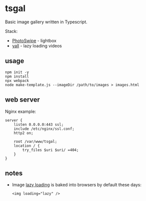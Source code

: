 # tsgal

Basic image gallery written in Typescript.

Stack:

* [PhotoSwipe](https://photoswipe.com/) - lightbox
* [yall](https://github.com/malchata/yall.js) - lazy loading videos

## usage

```shell
npm init -y
npm install
npx webpack
node make-template.js --imageDir /path/to/images > images.html
```

## web server

Nginx example:

```
server {
    listen 0.0.0.0:443 ssl;
    include /etc/nginx/ssl.conf;
    http2 on;

    root /var/www/tsgal;
    location / { 
        try_files $uri $uri/ =404;
    }   
}
```

## notes

* Image [lazy loading](https://web.dev/browser-level-image-lazy-loading/) is baked into browsers by default these days:

    `<img loading="lazy" />`
